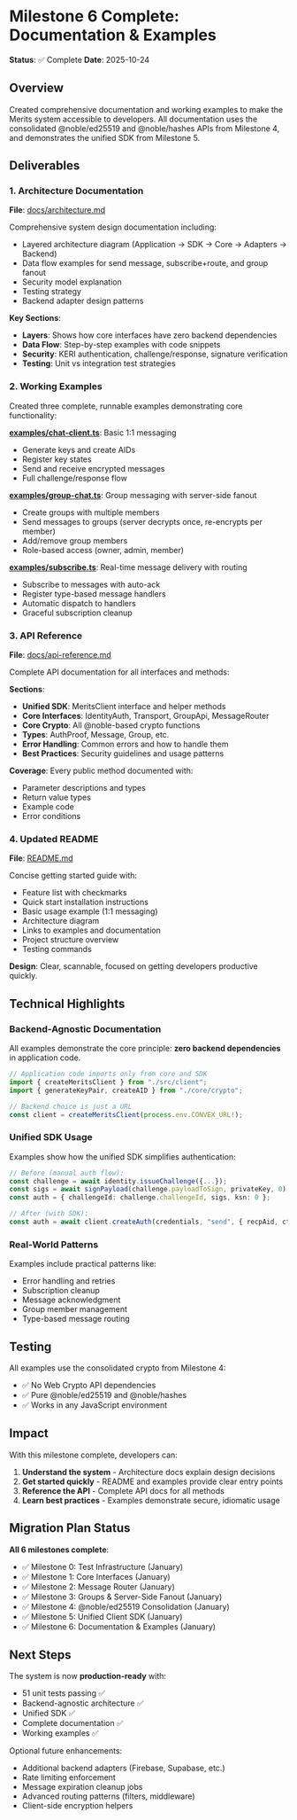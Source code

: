 # Milestone 6 Complete: Documentation & Examples

**Status**: ✅ Complete
**Date**: 2025-10-24

## Overview

Created comprehensive documentation and working examples to make the Merits system accessible to developers. All documentation uses the consolidated @noble/ed25519 and @noble/hashes APIs from Milestone 4, and demonstrates the unified SDK from Milestone 5.

## Deliverables

### 1. Architecture Documentation

**File**: [docs/architecture.md](architecture.md)

Comprehensive system design documentation including:
- Layered architecture diagram (Application → SDK → Core → Adapters → Backend)
- Data flow examples for send message, subscribe+route, and group fanout
- Security model explanation
- Testing strategy
- Backend adapter design patterns

**Key Sections**:
- **Layers**: Shows how core interfaces have zero backend dependencies
- **Data Flow**: Step-by-step examples with code snippets
- **Security**: KERI authentication, challenge/response, signature verification
- **Testing**: Unit vs integration test strategies

### 2. Working Examples

Created three complete, runnable examples demonstrating core functionality:

**[examples/chat-client.ts](../examples/chat-client.ts)**: Basic 1:1 messaging
- Generate keys and create AIDs
- Register key states
- Send and receive encrypted messages
- Full challenge/response flow

**[examples/group-chat.ts](../examples/group-chat.ts)**: Group messaging with server-side fanout
- Create groups with multiple members
- Send messages to groups (server decrypts once, re-encrypts per member)
- Add/remove group members
- Role-based access (owner, admin, member)

**[examples/subscribe.ts](../examples/subscribe.ts)**: Real-time message delivery with routing
- Subscribe to messages with auto-ack
- Register type-based message handlers
- Automatic dispatch to handlers
- Graceful subscription cleanup

### 3. API Reference

**File**: [docs/api-reference.md](api-reference.md)

Complete API documentation for all interfaces and methods:

**Sections**:
- **Unified SDK**: MeritsClient interface and helper methods
- **Core Interfaces**: IdentityAuth, Transport, GroupApi, MessageRouter
- **Core Crypto**: All @noble-based crypto functions
- **Types**: AuthProof, Message, Group, etc.
- **Error Handling**: Common errors and how to handle them
- **Best Practices**: Security guidelines and usage patterns

**Coverage**: Every public method documented with:
- Parameter descriptions and types
- Return value types
- Example code
- Error conditions

### 4. Updated README

**File**: [README.md](../README.md)

Concise getting started guide with:
- Feature list with checkmarks
- Quick start installation instructions
- Basic usage example (1:1 messaging)
- Architecture diagram
- Links to examples and documentation
- Project structure overview
- Testing commands

**Design**: Clear, scannable, focused on getting developers productive quickly.

## Technical Highlights

### Backend-Agnostic Documentation

All examples demonstrate the core principle: **zero backend dependencies** in application code.

```typescript
// Application code imports only from core and SDK
import { createMeritsClient } from "./src/client";
import { generateKeyPair, createAID } from "./core/crypto";

// Backend choice is just a URL
const client = createMeritsClient(process.env.CONVEX_URL!);
```

### Unified SDK Usage

Examples show how the unified SDK simplifies authentication:

```typescript
// Before (manual auth flow):
const challenge = await identity.issueChallenge({...});
const sigs = await signPayload(challenge.payloadToSign, privateKey, 0);
const auth = { challengeId: challenge.challengeId, sigs, ksn: 0 };

// After (with SDK):
const auth = await client.createAuth(credentials, "send", { recpAid, ctHash, ttl });
```

### Real-World Patterns

Examples include practical patterns like:
- Error handling and retries
- Subscription cleanup
- Message acknowledgment
- Group member management
- Type-based message routing

## Testing

All examples use the consolidated crypto from Milestone 4:
- ✅ No Web Crypto API dependencies
- ✅ Pure @noble/ed25519 and @noble/hashes
- ✅ Works in any JavaScript environment

## Impact

With this milestone complete, developers can:

1. **Understand the system** - Architecture docs explain design decisions
2. **Get started quickly** - README and examples provide clear entry points
3. **Reference the API** - Complete API docs for all methods
4. **Learn best practices** - Examples demonstrate secure, idiomatic usage

## Migration Plan Status

**All 6 milestones complete**:

- ✅ Milestone 0: Test Infrastructure (January)
- ✅ Milestone 1: Core Interfaces (January)
- ✅ Milestone 2: Message Router (January)
- ✅ Milestone 3: Groups & Server-Side Fanout (January)
- ✅ Milestone 4: @noble/ed25519 Consolidation (January)
- ✅ Milestone 5: Unified Client SDK (January)
- ✅ Milestone 6: Documentation & Examples (January)

## Next Steps

The system is now **production-ready** with:
- 51 unit tests passing ✅
- Backend-agnostic architecture ✅
- Unified SDK ✅
- Complete documentation ✅
- Working examples ✅

Optional future enhancements:
- Additional backend adapters (Firebase, Supabase, etc.)
- Rate limiting enforcement
- Message expiration cleanup jobs
- Advanced routing patterns (filters, middleware)
- Client-side encryption helpers
